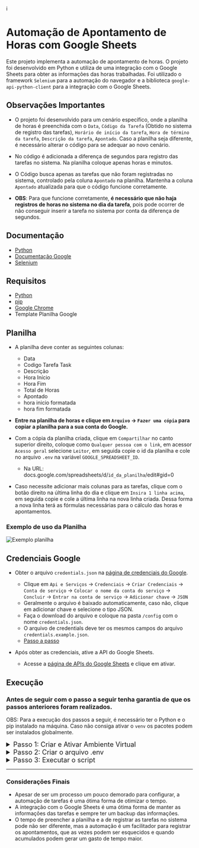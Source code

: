 i
# Automação de Apontamento de Horas com Google Sheets

Este projeto implementa a automação de apontamento de horas. O projeto foi desenvolvido em Python e utiliza de uma integração com o Google Sheets para obter as informações das horas trabalhadas. Foi utilizado o framework `Selenium` para a automação do navegador e a biblioteca `google-api-python-client` para a integração com o Google Sheets.

## Observações Importantes

  - O projeto foi desenvolvido para um cenário específico, onde a planilha de horas é preenchida com o `Data`, `Código da Tarefa` (Obtido no sistema de registro das tarefas), `Horário de início da tarefa`, `Hora de término da tarefa`, `Descrição da tarefa`, `Apontado`. Caso a planilha seja diferente, é necessário alterar o código para se adequar ao novo cenário.

  - No código é adicionada a diferença de segundos para registro das tarefas no sistema. Na planilha coloque apenas horas e minutos.

  - O Código busca apenas as tarefas que não foram registradas no sistema, controlado pela coluna `Apontado` na planilha. Mantenha a coluna `Apontado` atualizada para que o código funcione corretamente.

  - **OBS**: Para que funcione corretamente, **é necessário que não haja registros de horas no sistema no dia da tarefa**, pois pode ocorrer de não conseguir inserir a tarefa no sistema por conta da diferença de segundos.

## Documentação
- [Python](https://docs.python.org/pt-br/3/)
- [Documentação Google](https://developers.google.com/sheets/api/quickstart/python?hl=pt-br)
- [Selenium](https://www.selenium.dev/pt-br/documentation/)

## Requisitos
  
  - [Python](https://www.python.org/downloads/)
  - [pip](https://pip.pypa.io/en/stable/getting-started/)
  - [Google Chrome](https://www.google.com/intl/pt-BR/chrome/)
  - Template Planilha Google

## Planilha 

  - A planilha deve conter as seguintes colunas:
      - Data
      - Codigo Tarefa Task
      - Descrição
      - Hora Início
      - Hora Fim
      - Total de Horas
      - Apontado
      - hora inicio formatada
      - hora fim formatada

  - **Entre na planilha de horas e clique em `Arquivo` -> `Fazer uma cópia` para copiar a planilha para a sua conta do Google.**

  - Com a cópia da planilha criada, clique em `Compartilhar` no canto superior direito, coloque como `Qualquer pessoa com o link`, em acessor `Acesso geral` selecione `Leitor`, em seguida copie o id da planilha e cole no arquivo `.env` na variável `GOOGLE_SPREADSHEET_ID`.
    - Na URL: docs.google.com/spreadsheets/d/`id_da_planilha`/edit#gid=0

  - Caso necessite adicionar mais colunas para as tarefas, clique com o botão direito na última linha do dia e clique em `Insira 1 linha acima`, em seguida copie e cole a última linha na nova linha criada. Dessa forma a nova linha terá as fórmulas necessárias para o cálculo das horas e apontamentos.

### Exemplo de uso da Planilha
<img src="https://ibb.co/Ws9jQsJ
" alt="Exemplo planilha">

## Credenciais Google

- Obter o arquivo `credentials.json` na [página de credenciais do Google](https://console.developers.google.com/apis/credentials). 
    - Clique em `Api e Serviços` -> `Credenciais` -> `Criar Credenciais` -> `Conta de serviço` -> `Colocar o nome da conta do serviço` -> `Concluir` -> `Entrar na conta de serviço` -> `Adicionar chave` -> `JSON`
    - Geralmente o arquivo é baixado automaticamente, caso não, clique em adicionar chave e selecione o tipo JSON.
    - Faça o download do arquivo e coloque na pasta `/config` com o nome `credentials.json`.
    - O arquivo de credentials deve ter os mesmos campos do arquivo `credentials.example.json`.
    - [Passo a passo](https://drive.google.com/drive/folders/17Xyg-GNeaCgPdQopkS7G0YwDtqcSord-?usp=drive_link)

- Após obter as credenciais, ative a API do Google Sheets.
  - Acesse a [página de APIs do Google Sheets](https://console.cloud.google.com/marketplace/product/google/sheets.googleapis.com?q=search&referrer=search&project=projeto-ponto-437319) e clique em ativar.



## Execução

### **Antes de seguir com o passo a seguir tenha garantia de que os passos anteriores foram realizados.**

OBS: Para a execução dos passos a seguir, é necessário ter o Python e o pip instalado na máquina. Caso não consiga ativar o `venv` os pacotes podem ser instalados globalmente.

<details>
  <summary style="font-size: 18px;">Passo 1: Criar e Ativar Ambiente Virtual</summary>
  
  Para executar o projeto, clone o repositório, pelo terminal, entre na pasta do projeto e execute o comando:

  ```bash
  python -m venv venv
  ```

  No Windows:

  ```bash
  venv\Scripts\activate
  ```

  No macOS/Linux:

  ```bash
  source venv/bin/activate
  ```

  Verificar se apareceu `(venv)` antes do local de trabalho no terminal:

</details>

<details>
  <summary style="font-size: 18px;">Passo 2: Criar o arquivo .env</summary>
  
  **Crie o arquivo `.env` na raiz do projeto e adicione as seguintes variáveis de ambiente:**

  ```bash
  GOOGLE_SPREADSHEET_ID="id_da_planilha"
  # Mudar de acordo com o sistema operacional
  CHROME_PATH="C:/Program Files/Google/Chrome/Application/chrome.exe"
  TASK_URL="url_do_sistema_de_tarefas"
  TASK_USER="usuario_do_sistema_de_tarefas"
  TASK_PASSWORD="senha_do_sistema_de_tarefas"
  ```

  - Para obter o caminho do Google Chrome no Linux, execute o comando `which google-chrome` no terminal. No Windows, o caminho padrão é `C:/Program Files/Google/Chrome/Application/chrome.exe`.
    - Garanta que o caminho do Chrome esteja correto, caso contrário, o script não irá funcionar.

  - O Id da planilha pode ser obtido na URL da planilha do Google Sheets:
    - docs.google.com/spreadsheets/d/`id_da_planilha`/edit#gid=0

</details>

<details>
  <summary style="font-size: 18px;">Passo 3: Executar o script</summary>

  Execute o comando para instalar as dependências:
  
  ```bash	
  pip install -r requirements.txt
  ```
  
  Em seguida, execute o comando:

  ```bash
  python main.py
  ```

  - Selecione o mês de referência para o apontamento de horas no terminal.
  - O navegador será aberto e o script irá preencher as tarefas no sistema de registro de tarefas.

</details>

---

### Considerações Finais

  - Apesar de ser um processo um pouco demorado para configurar, a automação de tarefas é uma ótima forma de otimizar o tempo. 
  - A integração com o Google Sheets é uma ótima forma de manter as informações das tarefas e sempre ter um backup das informações.
  - O tempo de preencher a planilha e a de registrar as tarefas no sistema pode não ser diferente, mas a automação é um facilitador para registrar os apontamentos, que as vezes podem ser esquecidos e quando acumulados podem gerar um gasto de tempo maior. 
